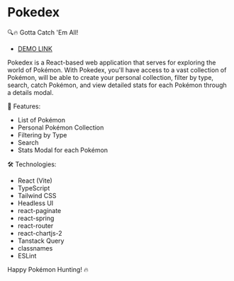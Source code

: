 # Pokedex

🔍🔥 Gotta Catch 'Em All!

- [DEMO LINK](https://natalia-ponomarenko.github.io/pokedex)

Pokedex is a React-based web application that serves for exploring the world of Pokémon. With Pokedex, you'll have access to a vast collection of Pokémon, will be able to create your personal collection, filter by type, search, catch Pokémon, and view detailed stats for each Pokémon through a details modal.

🌟 Features:
- List of Pokémon
- Personal Pokémon Collection
- Filtering by Type
- Search
- Stats Modal for each Pokémon

🛠️ Technologies:
- React (Vite)
- TypeScript
- Tailwind CSS
- Headless UI
- react-paginate
- react-spring
- react-router
- react-chartjs-2
- Tanstack Query
- classnames
- ESLint

Happy Pokémon Hunting! 🔥

